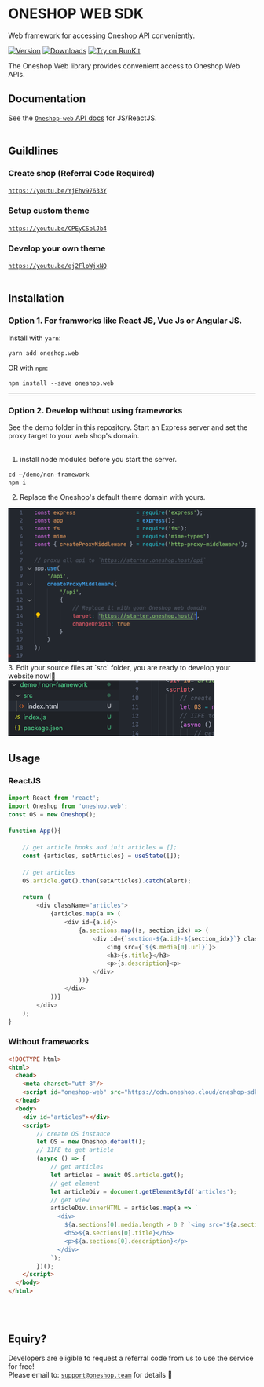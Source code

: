 # ONESHOP WEB SDK
Web framework for accessing Oneshop API conveniently.

[![Version](https://img.shields.io/npm/v/oneshop.web.svg)](https://www.npmjs.org/package/oneshop.web)
[![Downloads](https://img.shields.io/npm/dm/oneshop.web.svg)](https://www.npmjs.com/package/oneshop.web)
[![Try on RunKit](https://badge.runkitcdn.com/oneshop.web.svg)](https://runkit.com/npm/oneshop.web)

The Oneshop Web library provides convenient access to Oneshop Web APIs.

## Documentation

See the [`Oneshop-web` API docs](https://docs.oneshop.dev) for JS/ReactJS.
<br/><br/>

## Guildlines
### Create shop (Referral Code Required)
[`https://youtu.be/YjEhv97633Y`](https://youtu.be/YjEhv97633Y)

### Setup custom theme
[`https://youtu.be/CPEyCSblJb4`](https://youtu.be/CPEyCSblJb4)

### Develop your own theme
[`https://youtu.be/ej2FloWjxNQ`](https://youtu.be/ej2FloWjxNQ)<br/><br/>

  
## Installation

### Option 1. For framworks like React JS, Vue Js or Angular JS.

Install with `yarn`:

```
yarn add oneshop.web
```

OR with `npm`:

```
npm install --save oneshop.web
```
<hr/>

### Option 2. Develop without using frameworks<br/>
See the demo folder in this repository. Start an Express server and set the proxy target to your web shop's domain.<br/><br/>

1. install node modules before you start the server.
```
cd ~/demo/non-framework 
npm i
```
2. Replace the Oneshop's default theme domain with yours.<br/>
<img src="./demo_2.png" />
3. Edit your source files at `src` folder, you are ready to develop your website now!🎉 <br/>
<img src="./demo.png" />
<br/>

## Usage

### ReactJS

```js
import React from 'react';
import Oneshop from 'oneshop.web';
const OS = new Oneshop();

function App(){

    // get article hooks and init articles = [];
    const {articles, setArticles} = useState([]);

    // get articles
    OS.article.get().then(setArticles).catch(alert);

    return (
        <div className="articles">
            {articles.map(a => (
                <div id={a.id}>
                    {a.sections.map((s, section_idx) => (
                        <div id={`section-${a.id}-${section_idx}`} className="section">
                            <img src={`${s.media[0].url}`}>
                            <h3>{s.title}</h3>
                            <p>{s.description}<p>
                        </div>
                    ))}
                </div>
            ))}
        </div>
    );
}

```

### Without frameworks
```html
<!DOCTYPE html>
<html>
  <head>
    <meta charset="utf-8"/>
    <script id="oneshop-web" src="https://cdn.oneshop.cloud/oneshop-sdk-min.js"></script>
  </head>
  <body>
    <div id="articles"></div>
    <script>
        // create OS instance
        let OS = new Oneshop.default();
        // IIFE to get article
        (async () => {
            // get articles
            let articles = await OS.article.get();
            // get element
            let articleDiv = document.getElementById('articles');
            // get view
            articleDiv.innerHTML = articles.map(a => `
              <div>
                ${a.sections[0].media.length > 0 ? `<img src="${a.sections[0].media[0].url}" width="300" height="auto" />` : ""}
                <h5>${a.sections[0].title}</h5>
                <p>${a.sections[0].description}</p>
              </div>
            `);
        })();
    </script>
  </body>
</html>
```
<br/><br/>
## Equiry?
Developers are eligible to request a referral code from us to use the service for free!<br/>
Please email to: [`support@oneshop.team`](mailto:support@oneshop.team) for details 🎉
